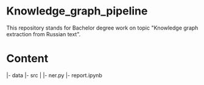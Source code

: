 # Knowledge_graph_pipeline
This repository stands for Bachelor degree work on topic "Knowledge graph extraction from Russian text".

# Content
|- data
|- src
| |- ner.py
|- report.ipynb
